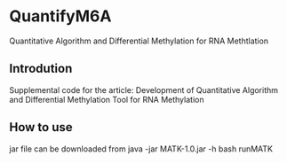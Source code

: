 # QuantifyM6A
Quantitative Algorithm and Differential Methylation for RNA Methtlation

## Introdution
Supplemental code for the article: Development of Quantitative Algorithm and Differential Methylation Tool for RNA Methylation

## How to use
jar file can be downloaded from 
java -jar MATK-1.0.jar -h
bash runMATK
